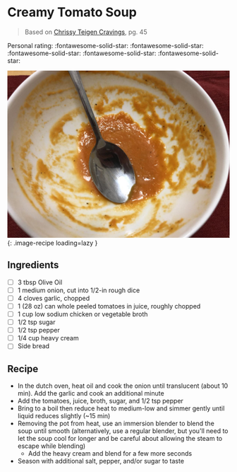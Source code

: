 # Creamy Tomato Soup

> Based on [Chrissy Teigen Cravings], pg. 45

<!-- {cts} rating=5; (User can specify rating on scale of 1-5) -->

Personal rating: :fontawesome-solid-star: :fontawesome-solid-star: :fontawesome-solid-star: :fontawesome-solid-star: :fontawesome-solid-star:

<!-- {cte} -->

<!-- {cts} name_image=creamy_tomato_soup.jpeg; (User can specify image name) -->

![creamy_tomato_soup.jpeg](./creamy_tomato_soup.jpeg){: .image-recipe loading=lazy }

<!-- {cte} -->

## Ingredients

- [ ] 3 tbsp Olive Oil
- [ ] 1 medium onion, cut into 1/2-in rough dice
- [ ] 4 cloves garlic, chopped
- [ ] 1 (28 oz) can whole peeled tomatoes in juice, roughly chopped
- [ ] 1 cup low sodium chicken or vegetable broth
- [ ] 1/2 tsp sugar
- [ ] 1/2 tsp pepper
- [ ] 1/4 cup heavy cream
- [ ] Side bread

## Recipe

- In the dutch oven, heat oil and cook the onion until translucent (about 10 min). Add the garlic and cook an additional minute
- Add the tomatoes, juice, broth, sugar, and 1/2 tsp pepper
- Bring to a boil then reduce heat to medium-low and simmer gently until liquid reduces slightly (~15 min)
- Removing the pot from heat, use an immersion blender to blend the soup until smooth (alternatively, use a regular blender, but you'll need to let the soup cool for longer and be careful about allowing the steam to escape while blending)
    - Add the heavy cream and blend for a few more seconds
- Season with additional salt, pepper, and/or sugar to taste

[chrissy teigen cravings]: https://www.penguinrandomhouse.com/books/252973/cravings-by-chrissy-teigen-with-adeena-sussman/
